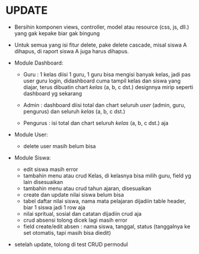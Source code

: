 # UPDATE

* Bersihin komponen views, controller, model atau resource (css, js, dll.) yang gak kepake biar gak bingung

* Untuk semua yang isi fitur delete, pake delete cascade, misal siswa A dihapus, di raport siswa A juga harus dihapus.

* Module Dashboard:
    - Guru : 1 kelas diisi 1 guru, 1 guru bisa mengisi banyak kelas, jadi pas user guru login, didashboard cuma tampil kelas dan siswa yang diajar, terus dibuatin chart _kelas_ (a, b, c dst.) designnya mirip seperti dashboard yg sekarang

    - Admin : dashboard diisi total dan chart seluruh _user_ (admin, guru, pengurus) dan seluruh _kelas_ (a, b, c dst.)

    - Pengurus : isi total dan chart seluruh _kelas_ (a, b, c dst.) aja

* Module User:
    - delete user masih belum bisa

* Module Siswa:
    - edit siswa masih error
    - tambahin menu atau crud Kelas, di kelasnya bisa milih guru, field yg lain disesuaikan
    - tambahin menu atau crud tahun ajaran, disesuaikan
    - create dan update nilai siswa belum bisa
    - tabel daftar nilai siswa, nama mata pelajaran dijadiin table header, biar 1 siswa jadi 1 row aja
    - nilai spritual, sosial dan catatan dijadiin crud aja 
    - crud absensi tolong dicek lagi masih error
    - field create/edit absen : nama siswa, tanggal, status (tanggalnya ke set otomatis, tapi masih bisa diedit)

*  setelah update, tolong di test CRUD permodul
